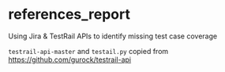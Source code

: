 # references_report
Using Jira &amp; TestRail APIs to identify missing test case coverage

`testrail-api-master` and `testail.py` copied from https://github.com/gurock/testrail-api
